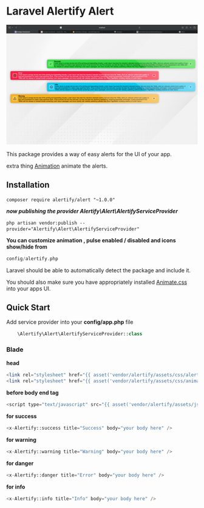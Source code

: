 # Laravel Alertify Alert
![alt text](https://raw.githubusercontent.com/AqibUllah/Alertify/master/src/public/assets/img.png)

This package provides a way of easy alerts for the UI of your app.

extra thing [Animation](https://animate.style) animate the alerts.

## Installation

```
composer require alertify/alert "~1.0.0"
```
***now publishing the provider Alertify\Alert\AlertifyServiceProvider***
```
php artisan vendor:publish --provider="Alertify\Alert\AlertifyServiceProvider" 
```

**You can customize animation , pulse enabled / disabled and icons show/hide from**
```php
config/alertify.php
```

Laravel should be able to automatically detect the package and include it.

You should also make sure you have appropriately installed [Animate.css](https://animate.style) into your apps UI.

## Quick Start

Add service provider into your **config/app.php** file
```php
    \Alertify\Alert\AlertifyServiceProvider::class
```

### Blade
**head**
```php
<link rel="stylesheet" href="{{ asset('vendor/alertify/assets/css/alertify.css') }}">
<link rel="stylesheet" href="{{ asset('vendor/alertify/assets/css/animate.min.css') }}">
```
**before body end tag**
```php
<script type="text/javascript" src="{{ asset('vendor/alertify/assets/js/alert.js') }}"></script>
```
**for success**
```php
<x-Alertify::success title="Success" body="your body here" />
```
**for warning**
```php
<x-Alertify::warning title="Warning" body="your body here" />
```

**for danger**
```php
<x-Alertify::danger title="Error" body="your body here" />
```

**for info**
```php
<x-Alertify::info title="Info" body="your body here" />
```
